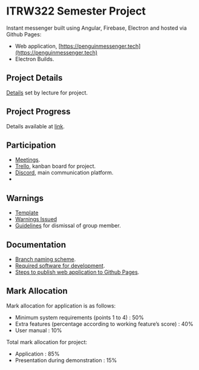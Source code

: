 
# ITRW322 Semester Project

Instant messenger built using Angular, Firebase, Electron and hosted via Github Pages:
* Web application, [https://penguinmessenger.tech](https://penguinmessenger.tech)
* Electron Builds.

## Project Details

[Details]() set by lecture for project.

## Project Progress

Details available at [link]().

## Participation

* [Meetings]().
* [Trello](https://trello.com/en), kanban board for project.
* [Discord](https://discordapp.com/), main communication platform.
* 

## Warnings

* [Template]()
* [Warnings Issued]()
* [Guidelines]() for dismissal of group member.

## Documentation

* [Branch naming scheme]().
* [Required software for development]().
* [Steps to publish web application to Github Pages]().

## Mark Allocation

Mark allocation for application is as follows:
* Minimum system requirements (points 1 to 4) : 50%
* Extra features (percentage according to working feature’s score) : 40%
* User manual : 10%

Total mark allocation for project:
* Application : 85%
* Presentation during demonstration : 15%
